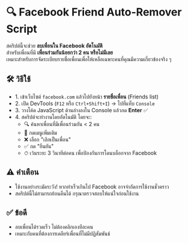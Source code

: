 <!DOCTYPE html>
<html lang="th">
<head>
  <meta charset="UTF-8">
</head>
<body>

  <h1>🔍 Facebook Friend Auto-Remover Script</h1>
  <p>
    สคริปต์นี้จะช่วย <strong>ลบเพื่อนใน Facebook อัตโนมัติ</strong><br>
    สำหรับเพื่อนที่มี <strong>เพื่อนร่วมกันน้อยกว่า 2 คน หรือไม่มีเลย</strong><br>
    เหมาะสำหรับการจัดระเบียบรายชื่อเพื่อนเพื่อให้เหลือเฉพาะคนที่คุณมีความเกี่ยวข้องจริง ๆ
  </p>

  <div class="steps">
    <h2>🛠 วิธีใช้</h2>
    <ul>
      <li>1. เข้าเว็บไซต์ <code>facebook.com</code> แล้วไปยังหน้า <strong>รายชื่อเพื่อน</strong> (Friends list)</li>
      <li>2. เปิด DevTools (<code>F12</code> หรือ <code>Ctrl+Shift+I</code>) → ไปที่แท็บ <code>Console</code></li>
      <li>3. วางโค้ด JavaScript ด้านล่างลงใน Console แล้วกด <strong>Enter</strong> ✅</li>
      <li>4. สคริปต์จะทำงานโดยอัตโนมัติ โดยจะ:
        <ul>
          <li>🔍 ค้นหาเพื่อนที่มีเพื่อนร่วมกัน &lt; 2 คน</li>
          <li>📂 กดเมนูเพิ่มเติม</li>
          <li>❌ เลือก "เลิกเป็นเพื่อน"</li>
          <li>✅ กด "ยืนยัน"</li>
          <li>⏱ เว้นระยะ 3 วินาทีต่อคน เพื่อป้องกันการโดนบล็อกจาก Facebook</li>
        </ul>
      </li>
    </ul>
  </div>

  <div class="warning">
    <h2>⚠️ คำเตือน</h2>
    <ul>
      <li>ใช้งานอย่างระมัดระวัง! หากทำเร็วเกินไป Facebook อาจจำกัดการใช้งานชั่วคราว</li>
      <li>สคริปต์นี้ไม่สามารถย้อนคืนได้ กรุณาตรวจสอบให้แน่ใจก่อนใช้งาน</li>
    </ul>
  </div>

  <div class="benefits">
    <h2 class="check">✅ ข้อดี</h2>
    <ul>
      <li>ลบเพื่อนได้รวดเร็ว ไม่ต้องคลิกเองทีละคน</li>
      <li>เหมาะกับคนที่ต้องการเคลียร์เพื่อนที่ไม่มีปฏิสัมพันธ์</li>
    </ul>
  </div>

</body>
</html>
